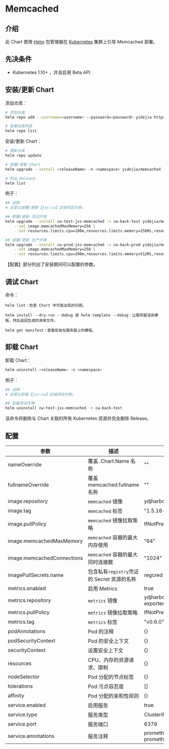 # Memcached

## 介绍

此 Chart 使用 [Helm](https://helm.sh) 包管理器在 [Kubernetes](http://kubernetes.io) 集群上引导 Memcached 部署。

## 先决条件

- Kubernetes 1.10+ ，并且启用 Beta API

## 安装/更新 Chart

添加仓库：

```bash
# 添加仓库
helm repo add --username=<username> --password=<password> yidejia https://ydjharbor.jingzhuan.cn/chartrepo/base

# 查看仓库列表
helm repo list
```

安装/更新 Chart：

```bash
# 更新仓库
helm repo update

# 部署/更新 Chart
helm upgrade --install <releaseName> -n <namespace> yidejia/memcached

# 列出 Release
helm list
```

例子：

```bash
## 说明
# 这里以部署/更新【jxs-cw】后端项目为例。

## 部署/更新 测试环境
helm upgrade --install cw-test-jxs-memcached -n cw-back-test yidejia/memcached \
    --set image.memcachedMaxMemory=256 \
    --set resources.limits.cpu=100m,resources.limits.memory=256Mi,resources.requests.cpu=100m,resources.requests.memory=256Mi

## 部署/更新 生产环境
helm upgrade --install cw-prod-jxs-memcached -n cw-back-prod yidejia/memcached \
    --set image.memcachedMaxMemory=256 \
    --set resources.limits.cpu=200m,resources.limits.memory=512Mi,resources.requests.cpu=150m,resources.requests.memory=256Mi
```

【配置】部分列出了安装期间可以配置的参数。

## 调试 Chart

命令：

    helm lint：检查 Chart 中可能出现的问题。

    helm install --dry-run --debug 或 helm template --debug：让服务器渲染模板，然后返回生成的清单文件。

    helm get manifest：查看安装在服务器上的模板。

## 卸载 Chart

卸载 Chart：

```bash
helm uninstall <releaseName> -n <namespace>
```

例子：

```bash
## 说明
# 这里以卸载【jxs-cw】后端项目为例。

## 卸载测试环境
helm uninstall cw-test-jxs-memcached -n cw-back-test
```

该命令将删除与 Chart 关联的所有 Kubernetes 资源并完全删除 Release。

## 配置

参数 | 描述 | 默认
---|---|---
nameOverride                |覆盖 .Chart.Name 名称          |""
fullnameOverride            |覆盖 memcached.fullname 名称   |""
image.repository            |`memcached` 镜像                           |ydjharbor.jingzhuan.cn/base/memcached
image.tag                   |`memcached` 标签                           |"1.5.16-alpine"
image.pullPolicy            |`memcached` 镜像拉取策略                   |IfNotPresent
image.memcachedMaxMemory    |`memcached` 容器的最大内存使用              |"64"
image.memcachedConnections  |`memcached` 容器的最大同时连接数             | "1024"
imagePullSecrets.name       |包含私有`registry`凭证的 Secret 资源的名称   |regcred
metrics.enabled             |启用 Metrics                | true
metrics.repository          |`metrics` 镜像              | ydjharbor.jingzhuan.cn/devops/memcached-exporter
metrics.pullPolicy          |`metrics` 镜像拉取策略       | IfNotPresent
metrics.tag                 |`metrics` 标签              | "v0.6.0"
podAnnotations              |Pod 的注释                    | {}
podSecurityContext          |Pod 的安全上下文             | {}
securityContext             |设置安全上下文                | {}
resources                   |CPU、内存的资源请求、限制       | {}
nodeSelector                |Pod 分配的节点标签            | {}
tolerations                 |Pod 污点容忍度                | []
affinity                    |Pod 分配的亲和性规则           | {}
service.enabled             |启用服务                     | true
service.type                |服务类型                      | ClusterIP
service.port                |服务端口                      | 6379
service.annotations         |服务注释                      | prometheus.io/scrape: "true"<br>prometheus.io/port: "9150"  

